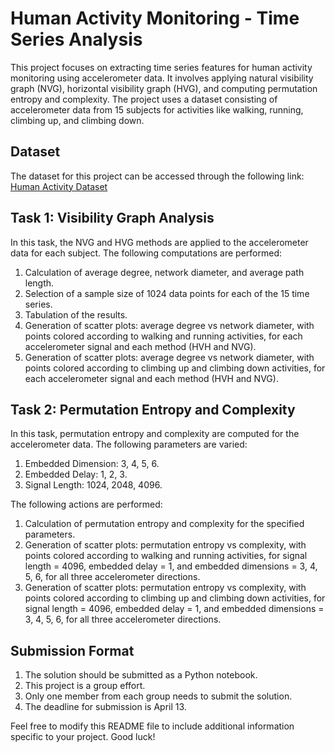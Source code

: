 # Human Activity Monitoring - Time Series Analysis

This project focuses on extracting time series features for human activity monitoring using accelerometer data. It involves applying natural visibility graph (NVG), horizontal visibility graph (HVG), and computing permutation entropy and complexity. The project uses a dataset consisting of accelerometer data from 15 subjects for activities like walking, running, climbing up, and climbing down.

## Dataset

The dataset for this project can be accessed through the following link: [Human Activity Dataset](link-to-the-dataset)

## Task 1: Visibility Graph Analysis

In this task, the NVG and HVG methods are applied to the accelerometer data for each subject. The following computations are performed:

1. Calculation of average degree, network diameter, and average path length.
2. Selection of a sample size of 1024 data points for each of the 15 time series.
3. Tabulation of the results.
4. Generation of scatter plots: average degree vs network diameter, with points colored according to walking and running activities, for each accelerometer signal and each method (HVH and NVG).
5. Generation of scatter plots: average degree vs network diameter, with points colored according to climbing up and climbing down activities, for each accelerometer signal and each method (HVH and NVG).

## Task 2: Permutation Entropy and Complexity

In this task, permutation entropy and complexity are computed for the accelerometer data. The following parameters are varied:

1. Embedded Dimension: 3, 4, 5, 6.
2. Embedded Delay: 1, 2, 3.
3. Signal Length: 1024, 2048, 4096.

The following actions are performed:

1. Calculation of permutation entropy and complexity for the specified parameters.
2. Generation of scatter plots: permutation entropy vs complexity, with points colored according to walking and running activities, for signal length = 4096, embedded delay = 1, and embedded dimensions = 3, 4, 5, 6, for all three accelerometer directions.
3. Generation of scatter plots: permutation entropy vs complexity, with points colored according to climbing up and climbing down activities, for signal length = 4096, embedded delay = 1, and embedded dimensions = 3, 4, 5, 6, for all three accelerometer directions.

## Submission Format

1. The solution should be submitted as a Python notebook.
2. This project is a group effort.
3. Only one member from each group needs to submit the solution.
4. The deadline for submission is April 13.

Feel free to modify this README file to include additional information specific to your project. Good luck!
